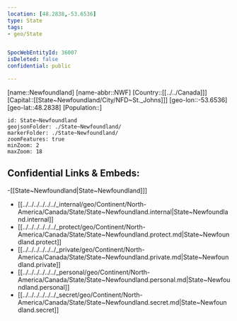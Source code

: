 ```yaml
---
location: [48.2838,-53.6536]
type: State
tags:
- geo/State


SpocWebEntityId: 36007
isDeleted: false
confidential: public

---
```

[name::Newfoundland]
[name-abbr::NWF]
[Country::[[../../Canada]]]
[Capital::[[State~Newfoundland/City/NFD~St._Johns]]]
[geo-lon::-53.6536]
[geo-lat::48.2838]
[Population::]



```leaflet
id: State~Newfoundland
geojsonFolder: ./State~Newfoundland/
markerFolder: ./State~Newfoundland/
zoomFeatures: true 
minZoom: 2 
maxZoom: 18
```


## Confidential Links & Embeds: 
-[[State~Newfoundland|State~Newfoundland]]] 
- [[../../../../../../_internal/geo/Continent/North-America/Canada/State/State~Newfoundland.internal|State~Newfoundland.internal]] 
- [[../../../../../../_protect/geo/Continent/North-America/Canada/State/State~Newfoundland.protect.md|State~Newfoundland.protect]] 
- [[../../../../../../_private/geo/Continent/North-America/Canada/State/State~Newfoundland.private.md|State~Newfoundland.private]] 
- [[../../../../../../_personal/geo/Continent/North-America/Canada/State/State~Newfoundland.personal.md|State~Newfoundland.personal]] 
- [[../../../../../../_secret/geo/Continent/North-America/Canada/State/State~Newfoundland.secret.md|State~Newfoundland.secret]] 
